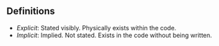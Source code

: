 ## Definitions
* *Explicit*: Stated visibly. Physically exists within the code.
* *Implicit*: Implied. Not stated. Exists in the code without being written.
